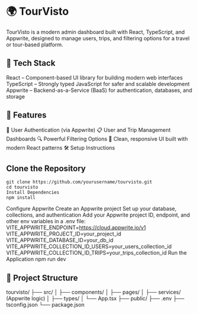 # 🌍 TourVisto

TourVisto is a modern admin dashboard built with React, TypeScript, and Appwrite, designed to manage users, trips, and filtering options for a travel or tour-based platform.

## 🚀 Tech Stack

React – Component-based UI library for building modern web interfaces
TypeScript – Strongly typed JavaScript for safer and scalable development
Appwrite – Backend-as-a-Service (BaaS) for authentication, databases, and storage
## 📌 Features

🔐 User Authentication (via Appwrite)
📋 User and Trip Management Dashboards
🔍 Powerful Filtering Options
🎯 Clean, responsive UI built with modern React patterns
🛠️ Setup Instructions

## Clone the Repository

```
git clone https://github.com/yourusername/tourvisto.git
cd tourvisto
Install Dependencies
npm install
```

Configure Appwrite
Create an Appwrite project
Set up your database, collections, and authentication
Add your Appwrite project ID, endpoint, and other env variables in a .env file:
VITE_APPWRITE_ENDPOINT=https://cloud.appwrite.io/v1
VITE_APPWRITE_PROJECT_ID=your_project_id
VITE_APPWRITE_DATABASE_ID=your_db_id
VITE_APPWRITE_COLLECTION_ID_USERS=your_users_collection_id
VITE_APPWRITE_COLLECTION_ID_TRIPS=your_trips_collection_id
Run the Application
npm run dev
## 📁 Project Structure

tourvisto/
├── src/
│   ├── components/
│   ├── pages/
│   ├── services/ (Appwrite logic)
│   ├── types/
│   └── App.tsx
├── public/
├── .env
├── tsconfig.json
└── package.json
